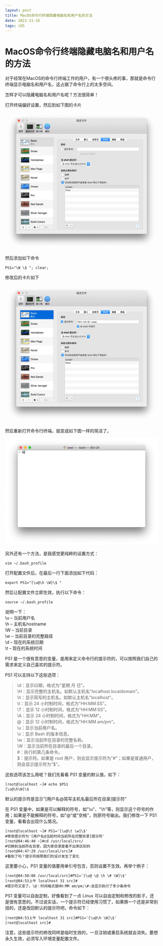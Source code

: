 ```yaml
---
layout: post
title: MacOS命令行终端隐藏电脑名和用户名的方法
date: 2021-11-16
tags: iOS
---
```





# MacOS命令行终端隐藏电脑名和用户名的方法

对于经常在MacOS的命令行终端工作的用户，有一个很头疼的事，那就是命令行终端显示电脑名和用户名，这占据了命令行上的太多空间。

怎样才可以隐藏电脑名和用户名呢？方法很简单！

打开终端偏好设置，然后到如下图的卡片

![](/images/posts/Shell/2021-11-16/1.webp)

然后添加如下命令

```
PS1="\W \$ "; clear;
```

修改后的卡片如下

![](/images/posts/Shell/2021-11-16/2.webp)

然后重新打开命令行终端，就变成如下图一样的简洁了。

![](/images/posts/Shell/2021-11-16/3.webp)

另外还有一个方法，是我感觉更纯粹的设置方式：

```
vim ~/.bash_profile
```

打开配置文件后，在最后一行下面添加如下代码：

```
export PS1="[\u@\h \W]\$ "
```

然后让配置文件立即生效，执行以下命令：

```
source ~/.bash_profile
```

说明一下：  
\u – 当前用户名  
\h – 主机名hostname  
\W – 当前目录  
\w – 当前目录的完整路径  
\d – 现在的系统日期  
\t – 现在的系统时间

PS1 是一个很有意思的变量，是用来定义命令行的提示符的，可以按照我们自己的需求来定义自己喜欢的提示符。

PS1 可以支持以下这些选项：
>\d：显示曰期，格式为"星期 月 日"。  
>\H：显示完整的主机名。如默认主机名"localhost.localdomain"。  
>\h：显示简写的主机名。如默认主机名"localhost"。  
>\t：显示 24 小时制时间，格式为"HH:MM:SS"。  
>\T：显示 12 小时制时间，格式为"HH:MM:SS"。  
>\A：显示 24 小时制时间，格式为"HH:MM"。  
>@：显示 12 小时制时间，格式为"HH:MM am/pm"。  
>\u：显示当前用户名。  
>\v：显示 Bash 的版本信息。  
>\w：显示当前所在目录的完整名称。  
>\W：显示当前所在目录的最后一个目录。  
>#：执行的第几条命令。  
>$：提示符。如果是 root 用户，则会显示提示符为"#"；如果是普通用户，则会显示提示符为"$"。  

这些选项该怎么用呢？我们先看看 PS1 变量的默认值，如下：
```
[root@localhost ~]# echo $PS1
[\u@\h\W]\$
```
默认的提示符是显示"[用户名@简写主机名最后所在目录]提示符"

在 PS1 变量中，如果是可以解释的符号，如"\u"、"\h"等，则显示这个符号的作用；如果是不能解释的符号，如"@“或"空格”，则原符号输出。我们修改一下 PS1 变量，看看会出现什么情况。
```
[root@localhost ~]# PS1='[\u@\t \w]\$'
#修改提示符为'[用户名@当前时间当前所在完整目录]提示符'
[root@04:46:40 ~]#cd /usr/local/src/
#切换到当前所在目录，因为家目录是看不出来区别的
[root@04:47:29 /usr/local/src]#
#看到了吗？提示符按照我们的设计发生了变化

```
这里要小心，PS1 变量的值要用单引号包含，否则设置不生效。再举个例子：
```
[root@04:50:08 /usr/local/src]#PS1='[\u@ \@ \h \# \W]\$'
[root@04:53上午 localhost 31 src]#
#提示符又变了。\@：时间格式是HH:MM am/pm;\#:会显示执行了多少条命令

```
PS1 变量可以自由定制，好像看到了一点 Linux 可以自由定制和修改的影子，还是很有意思的。不过说实话，一个提示符已经使用习惯了，如果换一个还是非常别扭的，还是改回默认的提示符吧，命令如下：
```
[root@04:53上午 localhost 31 src]#PS1='[\u@\h \W]\$'
[root@localhost src]#
```

注意，这些提示符的修改同样是临时生效的，一旦注销或重启系统就会消失。要想永久生效，必须写入环境变量配置文件。



